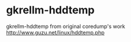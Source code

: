 # gkrellm-hddtemp
gkrellm-hddtemp from original coredump's work http://www.guzu.net/linux/hddtemp.php

